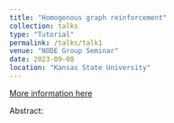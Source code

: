 ```yaml
---
title: "Homogenous graph reinforcement"
collection: talks
type: "Tutorial"
permalink: /talks/talk1
venue: "NODE Group Seminar"
date: 2023-09-08
location: "Kansas State University"
---
```

[More information here](https://www.math.ksu.edu/research/centers-groups/node-group/)

Abstract:

<!--
 "Homogenous graph reinforcement," Kansas State University, NODE Group meetings, September 1, September 8, 2022>